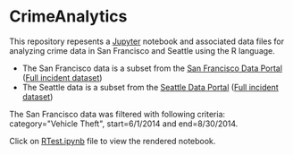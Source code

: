 # CrimeAnalytics

This repository repesents a [Jupyter](http://jupyter.org/) notebook and associated data files for analyzing crime data in San Francisco
and Seattle using the R language.

* The San Francisco data is a subset from the [San Francisco Data Portal](https://data.sfgov.org/)  ([Full incident dataset](https://data.sfgov.org/Public-Safety/SFPD-Incidents-from-1-January-2003/tmnf-yvry))
* The Seattle data is a subset from the [Seattle Data Portal](https://data.seattle.gov/) ([Full incident dataset](https://data.seattle.gov/Public-Safety/Seattle-Police-Department-Police-Report-Incident/7ais-f98f))

The San Francisco data was filtered with following criteria:<br>
category="Vehicle Theft", start=6/1/2014 and end=8/30/2014.

Click on [RTest.ipynb](RTest.ipynb) file to view the rendered notebook.
